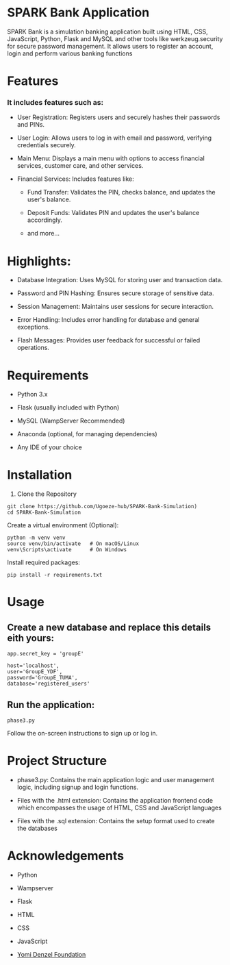 # SPARK Bank Application

 SPARK Bank is a simulation banking application built using HTML, CSS, JavaScript, Python, Flask and MySQL and other tools like werkzeug.security for secure password management.
 It allows users to register an account, login and perform various banking functions

# Features

### It includes features such as:
* User Registration: Registers users and securely hashes their passwords and PINs.
  
* User Login: Allows users to log in with email and password, verifying credentials securely.
  
* Main Menu: Displays a main menu with options to access financial services, customer care, and other services.
  
* Financial Services: Includes features like:
  
     * Fund Transfer: Validates the PIN, checks balance, and updates the user's balance.
       
     * Deposit Funds: Validates PIN and updates the user's balance accordingly.
       
     * and more...
 
# Highlights:

* Database Integration: Uses MySQL for storing user and transaction data.
  
* Password and PIN Hashing: Ensures secure storage of sensitive data.
  
* Session Management: Maintains user sessions for secure interaction.
  
* Error Handling: Includes error handling for database and general exceptions.
  
* Flash Messages: Provides user feedback for successful or failed operations.

# Requirements

* Python 3.x
  
* Flask (usually included with Python)

* MySQL (WampServer Recommended)

* Anaconda (optional, for managing dependencies)

* Any IDE of your choice

# Installation

1. Clone the Repository

```
git clone https://github.com/Ugoeze-hub/SPARK-Bank-Simulation)
cd SPARK-Bank-Simulation
```

Create a virtual environment (Optional):

```
python -m venv venv
source venv/bin/activate   # On macOS/Linux
venv\Scripts\activate      # On Windows
```

Install required packages:

```
pip install -r requirements.txt
```

# Usage

## Create a new database and replace this details eith yours:

```
app.secret_key = 'groupE'
```

```
host='localhost',
user='GroupE_YDF',  
password='GroupE_TUMA',
database='registered_users'  
```

## Run the application:

```
phase3.py
```

Follow the on-screen instructions to sign up or log in.

# Project Structure

* phase3.py: Contains the main application logic and user management logic, including signup and login functions.

* Files with the .html extension: Contains the application frontend code which encompasses the usage of HTML, CSS and JavaScript languages

* Files with the .sql extension: Contains the setup format used to create the databases

# Acknowledgements

* Python
  
* Wampserver

* Flask

* HTML

* CSS

* JavaScript

* [Yomi Denzel Foundation](https://yomidenzelfoundation.org.ng)


